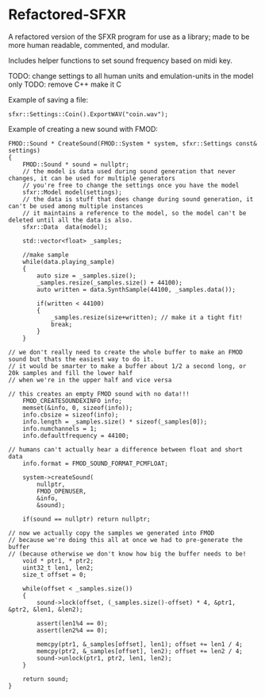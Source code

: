 # Refactored-SFXR
A refactored version of the SFXR program for use as a library; made to be more human readable, commented, and modular.

Includes helper functions to set sound frequency based on midi key.

TODO: change settings to all human units and emulation-units in the model only
TODO: remove C++ make it C

Example of saving a file:

	sfxr::Settings::Coin().ExportWAV("coin.wav");
  
Example of creating a new sound with FMOD:

	FMOD::Sound * CreateSound(FMOD::System * system, sfxr::Settings const& settings)
	{
		FMOD::Sound * sound = nullptr;
		// the model is data used during sound generation that never changes, it can be used for multiple generators
		// you're free to change the settings once you have the model
		sfxr::Model model(settings);
		// the data is stuff that does change during sound generation, it can't be used among multiple instances
		// it maintains a reference to the model, so the model can't be deleted until all the data is also.
		sfxr::Data  data(model);
		
		std::vector<float> _samples;
		
		//make sample
		while(data.playing_sample)
		{
			auto size = _samples.size();
			_samples.resize(_samples.size() + 44100);
			auto written = data.SynthSample(44100, _samples.data());

			if(written < 44100)
			{
				_samples.resize(size+written); // make it a tight fit!
				break;
			}
		}
		
	// we don't really need to create the whole buffer to make an FMOD sound but thats the easiest way to do it.
	// it would be smarter to make a buffer about 1/2 a second long, or 20k samples and fill the lower half 
	// when we're in the upper half and vice versa

	// this creates an empty FMOD sound with no data!!!
		FMOD_CREATESOUNDEXINFO info;
		memset(&info, 0, sizeof(info));
		info.cbsize = sizeof(info);
		info.length = _samples.size() * sizeof(_samples[0]);
		info.numchannels = 1;
		info.defaultfrequency = 44100;
		
	// humans can't actually hear a difference between float and short data
		info.format = FMOD_SOUND_FORMAT_PCMFLOAT;  
		
		system->createSound(
			nullptr,
			FMOD_OPENUSER,
			&info,
			&sound);
		
		if(sound == nullptr) return nullptr;
	
	// now we actually copy the samples we generated into FMOD
	// because we're doing this all at once we had to pre-generate the buffer
	// (because otherwise we don't know how big the buffer needs to be!
		void * ptr1, * ptr2;
		uint32_t len1, len2;
		size_t offset = 0;
		
		while(offset < _samples.size())
		{
			sound->lock(offset, (_samples.size()-offset) * 4, &ptr1, &ptr2, &len1, &len2);
		
			assert(len1%4 == 0);
			assert(len2%4 == 0);
		
			memcpy(ptr1, &_samples[offset], len1); offset += len1 / 4;
			memcpy(ptr2, &_samples[offset], len2); offset += len2 / 4;
			sound->unlock(ptr1, ptr2, len1, len2);
		}
		
		return sound;
	}
